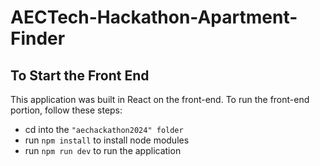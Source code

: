 # AECTech-Hackathon-Apartment-Finder
## To Start the Front End
This application was built in React on the front-end. To run the front-end portion, follow these steps:
* cd into the `"aechackathon2024" folder`
* run `npm install` to install node modules
* run `npm run dev` to run the application